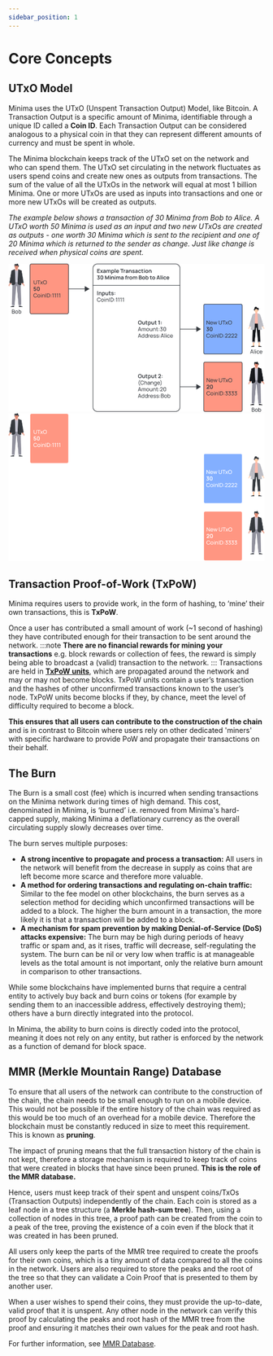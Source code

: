 ```yaml
---
sidebar_position: 1
---
```


# Core Concepts

## UTxO Model
Minima uses the UTxO (Unspent Transaction Output) Model, like Bitcoin. A Transaction Output is a specific amount of Minima, identifiable through a unique ID called a **Coin ID**. Each Transaction Output can be considered analogous to a physical coin in that they can represent different amounts of currency and must be spent in whole.

The Minima blockchain keeps track of the UTxO set on the network and who can spend them. The UTxO set circulating in the network fluctuates as users spend coins and create new ones as outputs from transactions. The sum of the value of all the UTxOs in the network will equal at most 1 billion Minima.
One or more UTxOs are used as inputs into transactions and one or more new UTxOs will be created as outputs.


*The example below shows a transaction of 30 Minima from Bob to Alice. A UTxO worth 50 Minima is used as an input and two new UTxOs are created as outputs - one worth 30 Minima which is sent to the recipient and one of 20 Minima which is returned to the sender as change. Just like change is received when physical coins are spent.*


![Core Concepts](/img/learn/coreConceptsLm.svg#gh-light-mode-only)![Core Concepts](/img/learn/coreConceptsDm.svg#gh-dark-mode-only)

## Transaction Proof-of-Work (TxPoW)
Minima requires users to provide work, in the form of hashing, to ‘mine’ their own transactions, this is **TxPoW**.

Once a user has contributed a small amount of work (~1 second of hashing) they have contributed enough for their transaction to be sent around the network. 
:::note
**There are no financial rewards for mining your transactions** e.g. block rewards or collection of fees, the reward is simply being able to broadcast a (valid) transaction to the network.
:::
Transactions are held in [**TxPoW units**](/docs/learn/minima/txpowunits), which are propagated around the network and may or may not become blocks. TxPoW units contain a user’s transaction and the hashes of other unconfirmed transactions known to the user’s node. TxPoW units become blocks if they, by chance, meet the level of difficulty required to become a block. 

**This ensures that all users can contribute to the construction of the chain** and is in contrast to Bitcoin where users rely on other dedicated 'miners' with specific hardware to provide PoW and propagate their transactions on their behalf.

## The Burn
The Burn is a small cost (fee) which is incurred when sending transactions on the Minima network during times of high demand. This cost, denominated in Minima, is ‘burned’ i.e. removed from Minima's hard-capped supply, making Minima a deflationary currency as the overall circulating supply slowly decreases over time. 

The burn serves multiple purposes:
- **A strong incentive to propagate and process a transaction:** All users in the network will benefit from the decrease in supply as coins that are left become more scarce and therefore more valuable.
- **A method for ordering transactions and regulating on-chain traffic:** Similar to the fee model on other blockchains, the burn serves as a selection method for deciding which unconfirmed transactions will be added to a block. The higher the burn amount in a transaction, the more likely it is that a transaction will be added to a block. 
- **A mechanism for spam prevention by making Denial-of-Service (DoS) attacks expensive:** The burn may be high during periods of heavy traffic or spam and, as it rises, traffic will decrease, self-regulating the system. The burn can be nil or very low when traffic is at manageable levels as the total amount is not important, only the relative burn amount in comparison to other transactions.

While some blockchains have implemented burns that require a central entity to actively buy back and burn coins or tokens (for example by sending them to an inaccessible address, effectively destroying them); others have a burn directly integrated into the protocol. 

In Minima, the ability to burn coins is directly coded into the protocol, meaning it does not rely on any entity, but rather is enforced by the network as a function of demand for block space. 

## MMR (Merkle Mountain Range) Database 
To ensure that all users of the network can contribute to the construction of the chain, the chain needs to be small enough to run on a mobile device. This would not be possible if the entire history of the chain was required as this would be too much of an overhead for a mobile device. Therefore the blockchain must be constantly reduced in size to meet this requirement. This is known as **pruning**.

The impact of pruning means that the full transaction history of the chain is not kept, therefore a storage mechanism is required to keep track of coins that were created in blocks that have since been pruned. **This is the role of the MMR database.**

Hence, users must keep track of their spent and unspent coins/TxOs (Transaction Outputs) independently of the chain. Each coin is stored as a leaf node in a tree structure (a **Merkle hash-sum tree**). Then, using a collection of nodes in this tree, a proof path can be created from the coin to a peak of the tree, proving the existence of a coin even if the block that it was created in has been pruned.

All users only keep the parts of the MMR tree required to create the proofs for their own coins, which is a tiny amount of data compared to all the coins in the network. Users are also required to store the peaks and the root of the tree so that they can validate a Coin Proof that is presented to them by another user. 

When a user wishes to spend their coins, they must provide the up-to-date, valid proof that it is unspent. Any other node in the network can verify this proof by calculating the peaks and root hash of the MMR tree from the proof and ensuring it matches their own values for the peak and root hash. 

For further information, see [MMR Database](/docs/learn/minima/mmrdatabase).